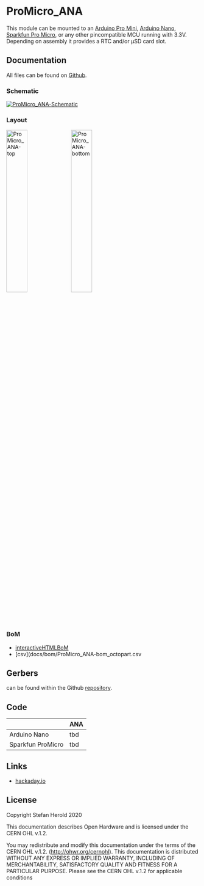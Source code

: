 # ProMicro_ANA
This module can be mounted to an [Arduino Pro Mini](https://www.sparkfun.com/products/11113), [Arduino Nano](https://store.arduino.cc/arduino-nano), [Sparkfun Pro Micro](https://www.sparkfun.com/products/12587), or any other pincompatible MCU running with 3.3V. Depending on assembly it provides a RTC and/or µSD card slot.


## Documentation
All files can be found on [Github](https://github.com/nerdyscout/ProMicro/tree/master/ANA).


### Schematic
[![ProMicro_ANA-Schematic](docs/img/ProMicro_ANA-schematic.svg)](docs/ProMicro_ANA-schematic.pdf)


### Layout
<a href="docs/ProMicro_ANA-top.pdf"><img src="docs/img/ProMicro_ANA-top.svg" alt="ProMicro_ANA-top" width="33%"/></a>
<a href="docs/ProMicro_ANA-bottom.pdf"><img src="docs/img/ProMicro_ANA-bottom.svg" alt="ProMicro_ANA-bottom" width="33%"/></a>


### BoM
  * [interactiveHTMLBoM](https://nerdyscout.github.io/ProMicro/ANA/docs/bom/ProMicro_ANA-ibom.html)
  * [csv](docs/bom/ProMicro_ANA-bom_octopart.csv


## Gerbers
can be found within the Github [repository](gerbers).


## Code
| | ANA |
| --- | --- |
| Arduino Nano | tbd |
| Sparkfun ProMicro | tbd |


## Links
  * [hackaday.io](https://hackaday.io/project/171898-promicro)


## License
Copyright Stefan Herold 2020

This documentation describes Open Hardware and is licensed under the CERN OHL v.1.2.

You may redistribute and modify this documentation under the terms of the CERN OHL v.1.2. (http://ohwr.org/cernohl). This documentation is distributed WITHOUT ANY EXPRESS OR IMPLIED WARRANTY, INCLUDING OF MERCHANTABILITY, SATISFACTORY QUALITY AND FITNESS FOR A PARTICULAR PURPOSE. Please see the CERN OHL v.1.2 for applicable conditions
